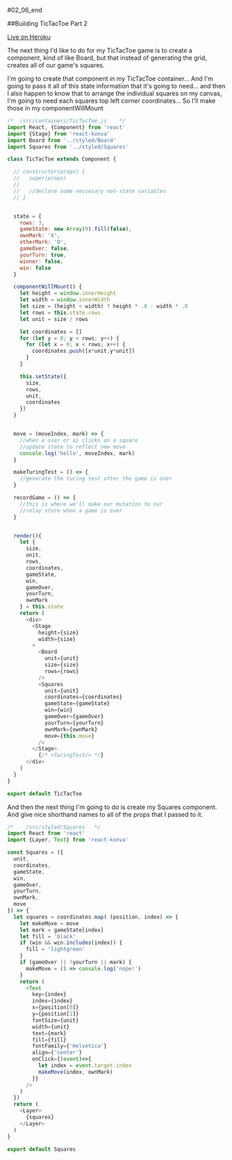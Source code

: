 #02_06_end

##Building TicTacToe Part 2

[Live on Heroku](https://tictacturing-02-06.herokuapp.com/)

The next thing I'd like to do for my TicTacToe game is to create a component, kind of like Board, but that instead of generating the grid, creates all of our game's squares.

I'm going to create that component in my TicTacToe container... And I'm going to pass it all of this state information that it's going to need... and then I also happen to know that to arrange the individual squares on my canvas, I'm going to need each squares top left corner coordinates... So I'll make those in my componentWillMount

```javascript
/*  /src/containers/TicTacToe.js    */
import React, {Component} from 'react'
import {Stage} from 'react-konva'
import Board from '../styled/Board'
import Squares from '../styled/Squares'

class TicTacToe extends Component {

  // constructor(props) {
  //   super(props)
  //
  //   //declare some neccesary non-state variables
  // }


  state = {
    rows: 3,
    gameState: new Array(9).fill(false),
    ownMark: 'X',
    otherMark: 'O',
    gameOver: false,
    yourTurn: true,
    winner: false,
    win: false
  }

  componentWillMount() {
    let height = window.innerHeight
    let width = window.innerWidth
    let size = (height < width) ? height * .8 : width * .8
    let rows = this.state.rows
    let unit = size / rows

    let coordinates = []
    for (let y = 0; y < rows; y++) {
      for (let x = 0; x < rows; x++) {
        coordinates.push([x*unit,y*unit])
      }
    }

    this.setState({
      size,
      rows,
      unit,
      coordinates
    })
  }


  move = (moveIndex, mark) => {
    //when a user or ai clicks on a square
    //update state to reflect new move
    console.log('hello', moveIndex, mark)
  }

  makeTuringTest = () => {
    //generate the turing test after the game is over
  }

  recordGame = () => {
    //this is where we'll make our mutation to our
    //relay store when a game is over
  }


  render(){
    let {
      size,
      unit,
      rows,
      coordinates,
      gameState,
      win,
      gameOver,
      yourTurn,
      ownMark
    } = this.state
    return (
      <div>
        <Stage
          height={size}
          width={size}
        >
          <Board
            unit={unit}
            size={size}
            rows={rows}
          />
          <Squares
            unit={unit}
            coordinates={coordinates}
            gameState={gameState}
            win={win}
            gameOver={gameOver}
            yourTurn={yourTurn}
            ownMark={ownMark}
            move={this.move}
          />
        </Stage>
          {/* <TuringTest/> */}
      </div>
    )
  }
}

export default TicTacToe
```
And then the next thing I'm going to do is create my Squares component. And give nice shorthand names to all of the props that I passed to it.

```javascript
/*    /src/styled/Squares   */
import React from 'react'
import {Layer, Text} from 'react-konva'

const Squares = ({
  unit,
  coordinates,
  gameState,
  win,
  gameOver,
  yourTurn,
  ownMark,
  move
}) => {
  let squares = coordinates.map( (position, index) => {
    let makeMove = move
    let mark = gameState[index]
    let fill = 'black'
    if (win && win.includes(index)) {
      fill = 'lightgreen'
    }
    if (gameOver || !yourTurn || mark) {
      makeMove = () => console.log('nope!')
    }
    return (
      <Text
        key={index}
        index={index}
        x={position[0]}
        y={position[1]}
        fontSize={unit}
        width={unit}
        text={mark}
        fill={fill}
        fontFamily={'Helvetica'}
        align={'center'}
        onClick={(event)=>{
          let index = event.target.index
          makeMove(index, ownMark)
        }}
      />
    )
  })
  return (
    <Layer>
      {squares}
    </Layer>
  )
}

export default Squares
```
